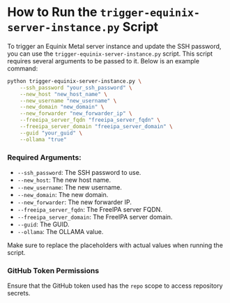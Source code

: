 # How to Run the `trigger-equinix-server-instance.py` Script

To trigger an Equinix Metal server instance and update the SSH password, you can use the `trigger-equinix-server-instance.py` script. This script requires several arguments to be passed to it. Below is an example command:

```bash
python trigger-equinix-server-instance.py \
    --ssh_password "your_ssh_password" \
    --new_host "new_host_name" \
    --new_username "new_username" \
    --new_domain "new_domain" \
    --new_forwarder "new_forwarder_ip" \
    --freeipa_server_fqdn "freeipa_server_fqdn" \
    --freeipa_server_domain "freeipa_server_domain" \
    --guid "your_guid" \
    --ollama "true"
```

### Required Arguments:
- `--ssh_password`: The SSH password to use.
- `--new_host`: The new host name.
- `--new_username`: The new username.
- `--new_domain`: The new domain.
- `--new_forwarder`: The new forwarder IP.
- `--freeipa_server_fqdn`: The FreeIPA server FQDN.
- `--freeipa_server_domain`: The FreeIPA server domain.
- `--guid`: The GUID.
- `--ollama`: The OLLAMA value.

Make sure to replace the placeholders with actual values when running the script.

### GitHub Token Permissions
Ensure that the GitHub token used has the `repo` scope to access repository secrets.
